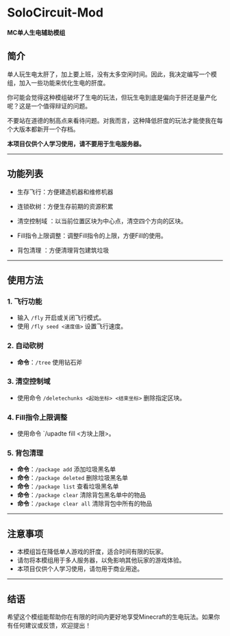 # SoloCircuit-Mod  
**MC单人生电辅助模组**  

## 简介  
单人玩生电太肝了，加上要上班，没有太多空闲时间。因此，我决定编写一个模组，加入一些功能来优化生电的肝度。  

你可能会觉得这种模组破坏了生电的玩法，但玩生电到底是偏向于肝还是量产化呢？这是一个值得辩证的问题。

不要站在道德的制高点来看待问题。对我而言，这种降低肝度的玩法才能使我在每个大版本都新开一个存档。  

**本项目仅供个人学习使用，请不要用于生电服务器。**  

---

## 功能列表  

- 生存飞行：方便建造机器和维修机器
 
- 连锁砍树：方便生存前期的资源积累

- 清空控制域 ：以当前位置区块为中心点，清空四个方向的区块。  

- Fill指令上限调整：调整Fill指令的上限，方便Fill的使用。  

- 背包清理 ：方便清理背包建筑垃圾
---

## 使用方法  

### 1. 飞行功能  
- 输入 `/fly` 开启或关闭飞行模式。  
- 使用 `/fly seed <速度值>` 设置飞行速度。  

### 2. 自动砍树
- **命令**：`/tree` 使用钻石斧  

### 3. 清空控制域  
- 使用命令 `/deletechunks <起始坐标> <结束坐标>` 删除指定区块。  

### 4. Fill指令上限调整 
- 使用命令 `/upadte fill <方块上限>。  

### 5. 背包清理  
-  **命令**：`/package add` 添加垃圾黑名单
-  **命令**：`/package deleted` 删除垃圾黑名单
-  **命令**：`/package list` 查看垃圾黑名单
-  **命令**：`/package clear` 清除背包黑名单中的物品
-  **命令**：`/package clear all` 清除背包中所有的物品
---

## 注意事项  
- 本模组旨在降低单人游戏的肝度，适合时间有限的玩家。  
- 请勿将本模组用于多人服务器，以免影响其他玩家的游戏体验。  
- 本项目仅供个人学习使用，请勿用于商业用途。  

---

## 结语  
希望这个模组能帮助你在有限的时间内更好地享受Minecraft的生电玩法。如果你有任何建议或反馈，欢迎提出！  
